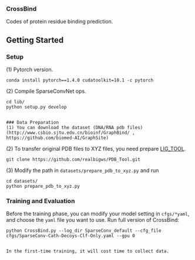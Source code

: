 ### CrossBind
Codes of protein residue binding prediction.
## Getting Started
### Setup
(1) Pytorch version.
```shell
conda install pytorch==1.4.0 cudatoolkit=10.1 -c pytorch
```
(2) Compile SparseConvNet ops.
```shell
cd lib/
python setup.py develop


### Data Preparation
(1) You can download the dataset (DNA/RNA pdb files) (http://www.csbio.sjtu.edu.cn/bioinf/GraphBind/ , https://github.com/biomed-AI/GraphSite)
```
(2) To transfer original PDB files to XYZ files, you need prepare [LIG_TOOL](https://github.com/realbigws/PDB_Tool).
```shell
git clone https://github.com/realbigws/PDB_Tool.git
```
(3) Modify the path in `datasets/prepare_pdb_to_xyz.py` and run
```shell
cd datasets/
python prepare_pdb_to_xyz.py
```

### Training and Evaluation
Before the training phase, you can modify your model setting in `cfgs/*yaml`, and choose the `yaml` file you want to use.
Run full version of CrossBind:
```
python CrossBind.py --log_dir SparseConv_default --cfg_file cfgs/SparseConv-Cath-Decoys-Clf-Only.yaml --gpu 0


In the first-time training, it will cost time to collect data.

